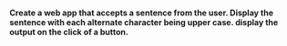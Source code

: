 #### Create a web app that accepts a sentence from the user. Display the sentence with each alternate character being upper case. display the output on the click of a button.
